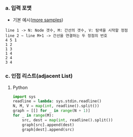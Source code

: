 
### a. 입력 포맷
* 기본 예시([more samples](./input_output.md))
```
line 1 -> N: Node 갯수, M: 간선의 갯수, V: 탐색을 시작할 정점
line 2 ~ line M+1 -> 간선을 연결하는 두 정점의 번호
4 5 1
1 2
1 3
1 4
2 4
3 4
```



### c. 인접 리스트(adjacent List)
1. Python
    ```py
    import sys
    readline = lambda: sys.stdin.readline()
    N, M, V = map(int, readline().split())
    graph = [[] for _ in range(N + 1)]
    for _ in range(M):
        src, dest = map(int, readline().split())
        graph[src].append(dest)
        graph[dest].append(src)
    ```
